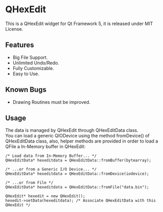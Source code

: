 QHexEdit
========

This is a QHexEdit widget for Qt Framework 5, it is released under MIT License.

Features
-----
- Big File Support.
- Unlimited Undo/Redo.
- Fully Customizable.
- Easy to Use.

Known Bugs
-----
- Drawing Routines must be improved.

Usage
-----
The data is managed by QHexEdit through QHexEditData class.<br>
You can load a generic QIODevice using the method fromDevice() of QHexEditData class, also, helper methods are provided in order to load a QFile a In-Memory buffer in QHexEdit:<br>
```
/* Load data from In-Memory Buffer... */
QHexEditData* hexeditdata = QHexEditData::fromBuffer(bytearray);

/* ...or from a Generic I/O Device... */
QHexEditData* hexeditdata = QHexEditData::fromDevice(iodevice);

/* ...or from File */
QHexEditData* hexeditdata = QHexEditData::fromFile("data.bin");

QHexEdit* hexedit = new QHexEdit();
hexedit->setData(hexeditdata); /* Associate QHexEditData with this QHexEdit */
```
